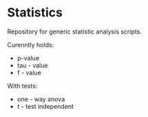 # Statistics

Repository for generic statistic analysis scripts.

Curenntly holds:
- p-value
- tau - value
- f - value

With tests:
- one - way anova
- t - test independent
